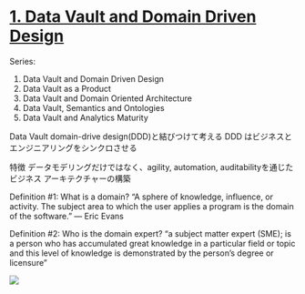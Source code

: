 # [1. Data Vault and Domain Driven Design](https://medium.com/snowflake/1-data-vault-and-domain-driven-design-d1f8c5a4ed2)

Series:
1. Data Vault and Domain Driven Design
2. Data Vault as a Product
3. Data Vault and Domain Oriented Architecture
4. Data Vault, Semantics and Ontologies
5. Data Vault and Analytics Maturity

Data Vault
domain-drive design(DDD)と結びつけて考える
DDD はビジネスとエンジニアリングをシンクロさせる

特徴
データモデリングだけではなく、agility, automation, auditabilityを通じたビジネス アーキテクチャーの構築

Definition #1: What is a domain?
“A sphere of knowledge, influence, or activity. The subject area to which the user applies a program is the domain of the software.” — Eric Evans

Definition #2: Who is the domain expert?
“a subject matter expert (SME); is a person who has accumulated great knowledge in a particular field or topic and this level of knowledge is demonstrated by the person’s degree or licensure”

![](https://miro.medium.com/max/828/1*sCUxwBVlzpPijFPb-ntoVQ.webp)